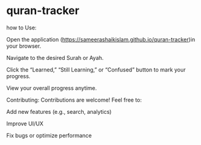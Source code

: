# quran-tracker
how to Use:

Open the application (https://sameerashaikislam.github.io/quran-tracker)in your browser.

Navigate to the desired Surah or Ayah.

Click the “Learned,” “Still Learning,” or “Confused” button to mark your progress.

View your overall progress anytime.

Contributing:
Contributions are welcome! Feel free to:

Add new features (e.g., search, analytics)

Improve UI/UX

Fix bugs or optimize performance


